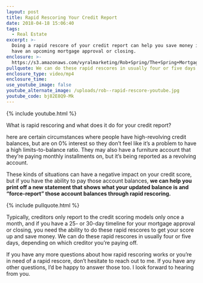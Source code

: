 ```yaml
---
layout: post
title: Rapid Rescoring Your Credit Report
date: 2018-04-18 15:06:40
tags:
  - Real Estate
excerpt: >-
  Doing a rapid rescore of your credit report can help you save money if you
  have an upcoming mortgage approval or closing.
enclosure: >-
  https://s3.amazonaws.com/vyralmarketing/Rob+Spring/The+Spring+Mortgage+Team+Presents-+Rapid+ReScoring.mp4
pullquote: We can do these rapid rescores in usually four or five days.
enclosure_type: video/mp4
enclosure_time:
use_youtube_image: false
youtube_alternate_image: /uploads/rob--rapid-rescore-youtube.jpg
youtube_code: bj82E8Q9-Mk
---
```


{% include youtube.html %}

What is rapid rescoring and what does it do for your credit report?&nbsp;

here are certain circumstances where people have high-revolving credit balances, but are on 0% interest so they don’t feel like it’s a problem to have a high limits-to-balance ratio. They may also have a furniture account that they’re paying monthly installments on, but it’s being reported as a revolving account.&nbsp;

These kinds of situations can have a negative impact on your credit score, but if you have the ability to pay those account balances, **we can help you print off a new statement that shows what your updated balance is and “force-report” those account balances through rapid rescoring.**

{% include pullquote.html %}

Typically, creditors only report to the credit scoring models only once a month, and if you have a 25- or 30-day timeline for your mortgage approval or closing, you need the ability to do these rapid rescores to get your score up and save money. We can do these rapid rescores in usually four or five days, depending on which creditor you’re paying off.&nbsp;

If you have any more questions about how rapid rescoring works or you’re in need of a rapid rescore, don’t hesitate to reach out to me. If you have any other questions, I’d be happy to answer those too. I look forward to hearing from you.<br>&nbsp;